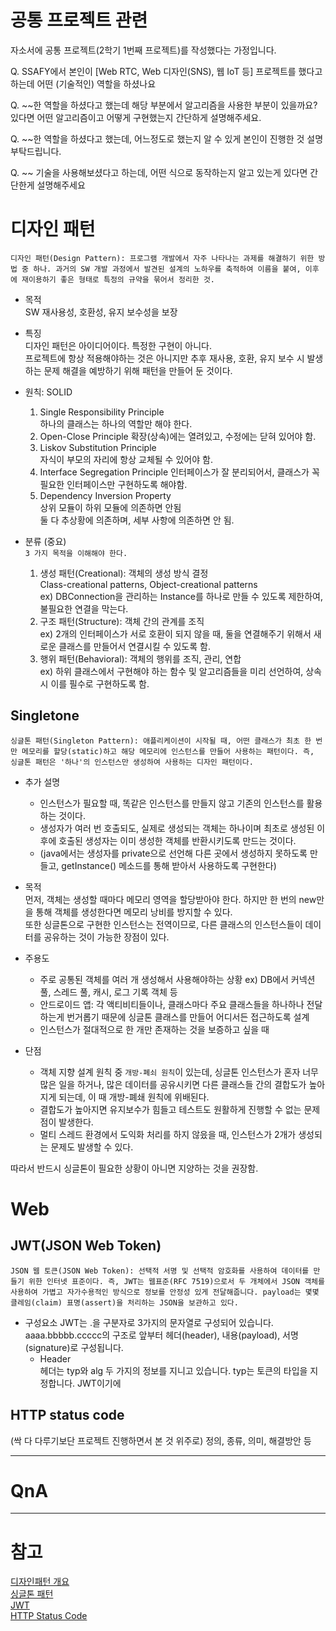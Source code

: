 # 공통 프로젝트 관련

자소서에 공통 프로젝트(2학기 1번째 프로젝트)를 작성했다는 가정입니다.

Q. SSAFY에서 본인이 [Web RTC, Web 디자인(SNS), 웹 IoT 등] 프로젝트를 했다고 하는데 어떤 (기술적인) 역할을 하셨나요

Q. ~~한 역할을 하셨다고 했는데 해당 부분에서 알고리즘을 사용한 부분이 있을까요? 있다면 어떤 알고리즘이고 어떻게 구현했는지 간단하게 설명해주세요.

Q. ~~한 역할을 하셨다고 했는데, 어느정도로 했는지 알 수 있게 본인이 진행한 것 설명 부탁드립니다.

Q. ~~ 기술을 사용해보셨다고 하는데, 어떤 식으로 동작하는지 알고 있는게 있다면 간단한게 설명해주세요

# 디자인 패턴

```
디자인 패턴(Design Pattern): 프로그램 개발에서 자주 나타나는 과제를 해결하기 위한 방법 중 하나. 과거의 SW 개발 과정에서 발견된 설계의 노하우를 축적하여 이름을 붙여, 이후에 재이용하기 좋은 형태로 특정의 규약을 묶어서 정리한 것.
```

- 목적  
  SW 재사용성, 호환성, 유지 보수성을 보장

- 특징  
  디자인 패턴은 아이디어이다. 특정한 구현이 아니다.  
  프로젝트에 항상 적용해야하는 것은 아니지만 추후 재사용, 호환, 유지 보수 시 발생하는 문제 해결을 예방하기 위해 패턴을 만들어 둔 것이다.

- 원칙: SOLID

  1. Single Responsibility Principle  
     하나의 클래스는 하나의 역할만 해야 한다.
  2. Open-Close Principle
     확장(상속)에는 열려있고, 수정에는 닫혀 있어야 함.
  3. Liskov Substitution Principle  
     자식이 부모의 자리에 항상 교체될 수 있어야 함.
  4. Interface Segregation Principle
     인터페이스가 잘 분리되어서, 클래스가 꼭 필요한 인터페이스만 구현하도록 해야함.
  5. Dependency Inversion Property  
     상위 모듈이 하위 모듈에 의존하면 안됨  
     둘 다 추상황에 의존하며, 세부 사항에 의존하면 안 됨.

- 분류 (중요)  
  `3 가지 목적을 이해해야 한다.`
  1. 생성 패턴(Creational): 객체의 생성 방식 결정  
     Class-creational patterns, Object-creational patterns  
     ex) DBConnection을 관리하는 Instance를 하나로 만들 수 있도록 제한하여, 불필요한 연결을 막는다.
  2. 구조 패턴(Structure): 객체 간의 관계를 조직  
     ex) 2개의 인터페이스가 서로 호환이 되지 않을 때, 둘을 연결해주기 위해서 새로운 클래스를 만들어서 연결시킬 수 있도록 함.
  3. 행위 패턴(Behavioral): 객체의 행위를 조직, 관리, 연합  
     ex) 하위 클래스에서 구현해야 하는 함수 및 알고리즘들을 미리 선언하여, 상속 시 이를 필수로 구현하도록 함.

## Singletone

```
싱글톤 패턴(Singleton Pattern): 애플리케이션이 시작될 때, 어떤 클래스가 최초 한 번만 메모리를 할당(static)하고 해당 메모리에 인스턴스를 만들어 사용하는 패턴이다. 즉, 싱글톤 패턴은 '하나'의 인스턴스만 생성하여 사용하는 디자인 패턴이다.
```

- 추가 설명

  - 인스턴스가 필요할 때, 똑같은 인스턴스를 만들지 않고 기존의 인스턴스를 활용하는 것이다.
  - 생성자가 여러 번 호출되도, 실제로 생성되는 객체는 하나이며 최초로 생성된 이후에 호출된 생성자는 이미 생성한 객체를 반환시키도록 만드는 것이다.
  - (java에서는 생성자를 private으로 선언해 다른 곳에서 생성하지 못하도록 만들고, getInstance() 메소드를 통해 받아서 사용하도록 구현한다)

- 목적  
   먼저, 객체는 생성할 때마다 메모리 영역을 할당받아야 한다. 하지만 한 번의 new만을 통해 객체를 생성한다면 메모리 낭비를 방지할 수 있다.  
   또한 싱글톤으로 구현한 인스턴스는 전역이므로, 다른 클래스의 인스턴스들이 데이터를 공유하는 것이 가능한 장점이 있다.

- 주용도

  - 주로 공통된 객체를 여러 개 생성해서 사용해야하는 상황
    ex) DB에서 커넥션 풀, 스레드 풀, 캐시, 로그 기록 객체 등
  - 안드로이드 앱: 각 액티비티들이나, 클래스마다 주요 클래스들을 하나하나 전달하는게 번거롭기 때문에 싱글톤 클래스를 만들어 어디서든 접근하도록 설계
  - 인스턴스가 절대적으로 한 개만 존재하는 것을 보증하고 싶을 때

- 단점
  - 객체 지향 설계 원칙 중 `개방-폐쇠 원칙`이 있는데, 싱글톤 인스턴스가 혼자 너무 많은 일을 하거나, 많은 데이터를 공유시키면 다른 클래스들 간의 결합도가 높아지게 되는데, 이 때 개방-폐쇄 원칙에 위배된다.
  - 결합도가 높아지면 유지보수가 힘들고 테스트도 원활하게 진행할 수 없는 문제점이 발생한다.
  - 멀티 스레드 환경에서 도익화 처리를 하지 않읐을 때, 인스턴스가 2개가 생성되는 문제도 발생할 수 있다.

따라서 반드시 싱글톤이 필요한 상황이 아니면 지양하는 것을 권장함.

# Web

## JWT(JSON Web Token)

```
JSON 웹 토큰(JSON Web Token): 선택적 서명 및 선택적 암호화를 사용하여 데이터를 만들기 위한 인터넷 표준이다. 즉, JWT는 웹표준(RFC 7519)으로서 두 개체에서 JSON 객체를 사용하여 가볍고 자가수용적인 방식으로 정보를 안정성 있게 전달해줍니다. payload는 몇몇 클레임(claim) 표명(assert)을 처리하는 JSON을 보관하고 있다.
```

- 구성요소
  JWT는 .을 구분자로 3가지의 문자열로 구성되어 있습니다.  
  aaaa.bbbbb.ccccc의 구조로 앞부터 헤더(header), 내용(payload), 서명(signature)로 구성됩니다.
  - Header  
    헤더는 typ와 alg 두 가지의 정보를 지니고 있습니다. typ는 토큰의 타입을 지정합니다. JWT이기에

## HTTP status code

(싹 다 다루기보단 프로젝트 진행하면서 본 것 위주로)
정의, 종류, 의미, 해결방안 등

---

# QnA

---

# 참고

[디자인패턴 개요](https://github.com/gyoogle/tech-interview-for-developer/blob/master/Design%20Pattern/%5BDesign%20Pattern%5D%20Overview.md)  
[싱글톤 패턴](https://github.com/gyoogle/tech-interview-for-developer/blob/master/Design%20Pattern/Singleton%20Pattern.md)  
[JWT](<https://github.com/gyoogle/tech-interview-for-developer/blob/master/Web/JWT(JSON%20Web%20Token).md>)  
[HTTP Status Code](https://github.com/gyoogle/tech-interview-for-developer/blob/master/Web/HTTP%20status%20code.md)
